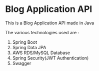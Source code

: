 # Blog Application API

This is a Blog Application API made in Java


The various technologies used are :

1. Spring Boot
2. Spring Data JPA
3. AWS RDS/MySQL Database
4. Spring Security(JWT Authentication)
5. Swagger